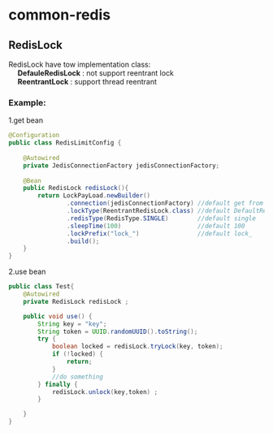 # common-redis

## RedisLock

RedisLock have tow implementation class:   
 &emsp; **DefauleRedisLock** : not support reentrant lock   
 &emsp; **ReentrantLock** : support thread reentrant

### Example:

1.get bean
```java
@Configuration
public class RedisLimitConfig {
  
    @Autowired
    private JedisConnectionFactory jedisConnectionFactory;
    
    @Bean
    public RedisLock redisLock(){
        return LockPayLoad.newBuilder()
                .connection(jedisConnectionFactory) //default get from spring ioc
                .lockType(ReentrantRedisLock.class) //default DefaultRedisLock
                .redisType(RedisType.SINGLE)        //default single
                .sleepTime(100)                     //default 100
                .lockPrefix("lock_")                //default lock_
                .build();
    }
}
```
2.use bean
```java
public class Test{
    @Autowired
    private RedisLock redisLock ;

    public void use() {
        String key = "key";
        String token = UUID.randomUUID().toString();
        try {
            boolean locked = redisLock.tryLock(key, token);
            if (!locked) {
                return;
            }
            //do something
        } finally {
            redisLock.unlock(key,token) ;
        }

    }
}
```

